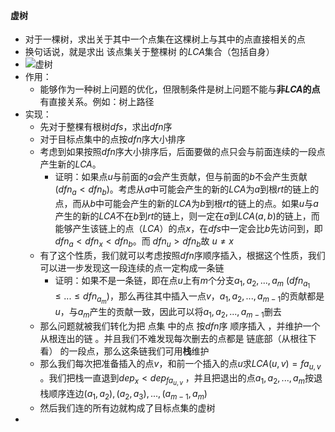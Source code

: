 #### 虚树

* 对于一棵树，求出关于其中一个点集在这棵树上与其中的点直接相关的点
* 换句话说，就是求出 该点集关于整棵树 的$LCA$集合（包括自身）
* ![虚树](/Users/duanlingbo/Desktop/OI/knowledge/图论/树/虚树/虚树.png)
* 作用：
  * 能够作为一种树上问题的优化，但限制条件是树上问题不能与**非$LCA$的点**有直接关系。例如：树上路径
* 实现：
  * 先对于整棵有根树$dfs$，求出$dfn$序
  * 对于目标点集中的点按$dfn$序大小排序
  * 考虑到如果按照$dfn$序大小排序后，后面要做的点只会与前面连续的一段点产生新的$LCA$。
    * 证明：如果点$u​$与前面的$a​$会产生贡献，但与前面的$b​$不会产生贡献 $(dfn_a<dfn_b)​$。考虑从$a​$中可能会产生的新的$LCA​$为$a​$到根$rt​$的链上的点，而从$b​$中可能会产生的新的$LCA​$为$b​$到根$rt​$的链上的点。如果$u​$与$a​$产生的新的$LCA​$不在$b​$到$rt​$的链上，则一定在$a​$到$LCA(a,b)​$的链上，而能够产生该链上的点（$LCA ​$）的点$x​$，在$dfs​$中一定会比$b​$先访问到，即 $dfn_a<dfn_x<dfn_b​$。而 $dfn_u>dfn_b​$ 故 $u\neq x​$
  * 有了这个性质，我们就可以考虑按照$dfn$序顺序插入，根据这个性质，我们可以进一步发现这一段连续的点一定构成一条链
    * 证明：如果不是一条链，即在点$u$上有$m$个分支$a_1,a_2,...,a_m\ (dfn_{a_1}\leq...\leq dfn_{a_m})$，那么再往其中插入一点$v$，$a_1,a_2,...,a_{m-1}$的贡献都是$u$，与$a_m$产生的贡献一致，因此可以将$a_1,a_2,...,a_{m-1}$删去
  * 那么问题就被我们转化为把 点集 中的点 按$dfn$序 顺序插入 ，并维护一个 从根连出的链 。并且我们不难发现每次删去的点都是 链底部（从根往下看） 的一段点，那么这条链我们可用**栈**维护
  * 那么我们每次把准备插入的点$v$，和前一个插入的点$u$求$LCA(u,v)=fa_{u,v}$ 。我们把栈一直退到$dep_x<dep_{fa_{u,v}}$ ，并且把退出的点$a_1,a_2,...,a_m$按退栈顺序连边$(a_1,a_2),(a_2,a_3),...,(a_{m-1},a_m)$
  * 然后我们连的所有边就构成了目标点集的虚树
* 



